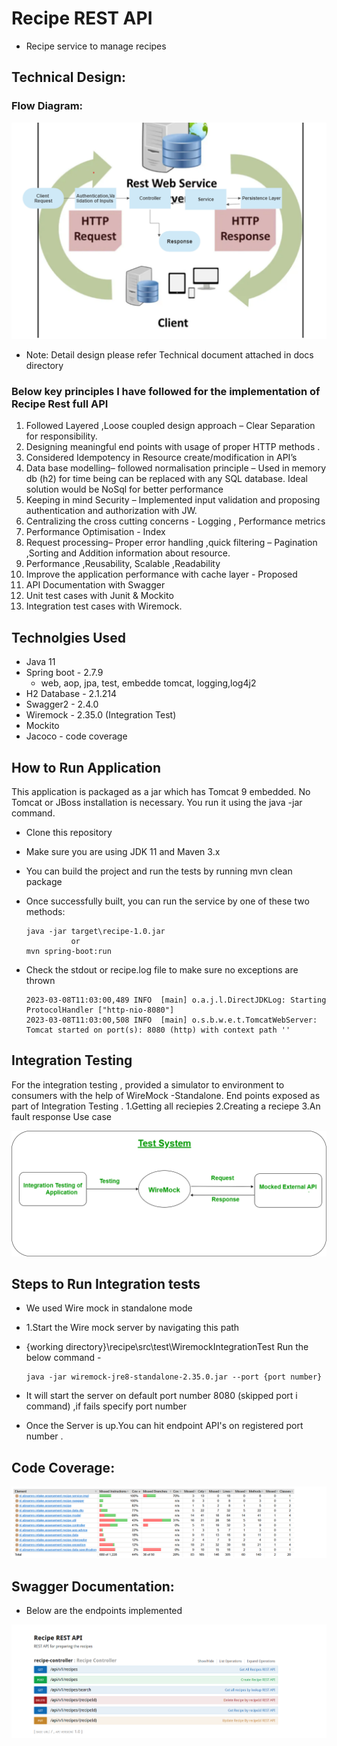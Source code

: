 # Recipe REST API

* Recipe service to manage recipes

## Technical Design:

### Flow Diagram: 
![img_1.png](img_1.png)

* Note: Detail design please refer Technical document attached in docs directory

### Below key principles I have followed for the implementation of Recipe Rest full API

1. Followed Layered ,Loose coupled design approach – Clear Separation for responsibility.
2. Designing meaningful end points with usage of proper HTTP methods .
3. Considered Idempotency in Resource create/modification in API’s
4. Data base modelling– followed normalisation principle – Used in memory db (h2)
   for time being can be replaced with any SQL database. Ideal solution would be NoSql for
   better performance
5. Keeping in mind Security – Implemented input validation and proposing authentication and authorization with JW.
6. Centralizing the cross cutting concerns - Logging , Performance metrics
7. Performance Optimisation - Index
8. Request processing– Proper error handling ,quick filtering – Pagination ,Sorting and Addition information about
   resource.
9. Performance ,Reusability, Scalable ,Readability
10. Improve the application performance with cache layer - Proposed
11. API Documentation with Swagger
12. Unit test cases with Junit & Mockito
13. Integration test cases with Wiremock.

## Technolgies Used

* Java 11
* Spring boot - 2.7.9
    * web, aop, jpa, test, embedde tomcat, logging,log4j2
* H2 Database - 2.1.214
* Swagger2 - 2.4.0
* Wiremock - 2.35.0 (Integration Test)
* Mockito
* Jacoco - code coverage

## How to Run Application

This application is packaged as a jar which has Tomcat 9 embedded. No Tomcat or JBoss installation is necessary. You run
it using the java -jar command.

* Clone this repository
* Make sure you are using JDK 11 and Maven 3.x
* You can build the project and run the tests by running mvn clean package
* Once successfully built, you can run the service by one of these two methods:

      java -jar target\recipe-1.0.jar
                or
      mvn spring-boot:run
* Check the stdout or recipe.log file to make sure no exceptions are thrown

      2023-03-08T11:03:00,489 INFO  [main] o.a.j.l.DirectJDKLog: Starting ProtocolHandler ["http-nio-8080"]
      2023-03-08T11:03:00,508 INFO  [main] o.s.b.w.e.t.TomcatWebServer: Tomcat started on port(s): 8080 (http) with context path ''

## Integration Testing 
   For the integration testing , provided a simulator to environment to consumers with the help of WireMock -Standalone.
   End points exposed as part of Integration Testing .
   1.Getting all reciepies 
   2.Creating a reciepe
   3.An fault response Use case
   
![wiremock.png](wiremock.png)

## Steps to Run Integration tests

* We used Wire mock in standalone mode
* 1.Start the Wire mock server by navigating this path
* {working directory}\recipe\src\test\WiremockIntegrationTest Run the below command -

      java -jar wiremock-jre8-standalone-2.35.0.jar --port {port number}

* It will start the server on default port number 8080 (skipped port i command) ,if fails specify port number
* Once the Server is up.You can hit endpoint API's on registered port number .

## Code Coverage:

![img_2.png](img_2.png)

## Swagger Documentation:

* Below are the endpoints implemented

![img.png](img.png)


